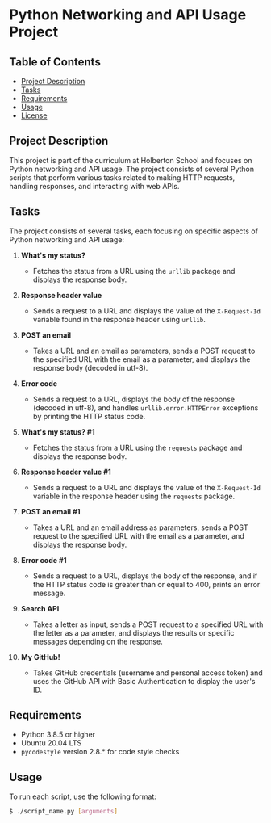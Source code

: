 
# Python Networking and API Usage Project


## Table of Contents

- [Project Description](#project-description)
- [Tasks](#tasks)
- [Requirements](#requirements)
- [Usage](#usage)
- [License](#license)

## Project Description

This project is part of the curriculum at Holberton School and focuses on Python networking and API usage. The project consists of several Python scripts that perform various tasks related to making HTTP requests, handling responses, and interacting with web APIs.

## Tasks

The project consists of several tasks, each focusing on specific aspects of Python networking and API usage:

1. **What's my status?**
   - Fetches the status from a URL using the `urllib` package and displays the response body.

2. **Response header value**
   - Sends a request to a URL and displays the value of the `X-Request-Id` variable found in the response header using `urllib`.

3. **POST an email**
   - Takes a URL and an email as parameters, sends a POST request to the specified URL with the email as a parameter, and displays the response body (decoded in utf-8).

4. **Error code**
   - Sends a request to a URL, displays the body of the response (decoded in utf-8), and handles `urllib.error.HTTPError` exceptions by printing the HTTP status code.

5. **What's my status? #1**
   - Fetches the status from a URL using the `requests` package and displays the response body.

6. **Response header value #1**
   - Sends a request to a URL and displays the value of the `X-Request-Id` variable in the response header using the `requests` package.

7. **POST an email #1**
   - Takes a URL and an email address as parameters, sends a POST request to the specified URL with the email as a parameter, and displays the response body.

8. **Error code #1**
   - Sends a request to a URL, displays the body of the response, and if the HTTP status code is greater than or equal to 400, prints an error message.

9. **Search API**
   - Takes a letter as input, sends a POST request to a specified URL with the letter as a parameter, and displays the results or specific messages depending on the response.

10. **My GitHub!**
    - Takes GitHub credentials (username and personal access token) and uses the GitHub API with Basic Authentication to display the user's ID.

## Requirements

- Python 3.8.5 or higher
- Ubuntu 20.04 LTS
- `pycodestyle` version 2.8.* for code style checks

## Usage

To run each script, use the following format:

```bash
$ ./script_name.py [arguments]

